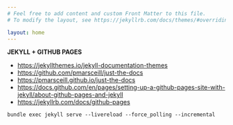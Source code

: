 ```yaml
---
# Feel free to add content and custom Front Matter to this file.
# To modify the layout, see https://jekyllrb.com/docs/themes/#overriding-theme-defaults

layout: home
---
```


<b>JEKYLL + GITHUB PAGES</b>
- <https://jekyllthemes.io/jekyll-documentation-themes>
- <https://github.com/pmarsceill/just-the-docs>
- <https://pmarsceill.github.io/just-the-docs>
- <https://docs.github.com/en/pages/setting-up-a-github-pages-site-with-jekyll/about-github-pages-and-jekyll>
- <https://jekyllrb.com/docs/github-pages>

`bundle exec jekyll serve --livereload --force_polling --incremental`

<script>
    !function(t,e){var o,n,p,r;e.__SV||(window.posthog=e,e._i=[],e.init=function(i,s,a){function g(t,e){var o=e.split(".");2==o.length&&(t=t[o[0]],e=o[1]),t[e]=function(){t.push([e].concat(Array.prototype.slice.call(arguments,0)))}}(p=t.createElement("script")).type="text/javascript",p.async=!0,p.src=s.api_host+"/static/array.js",(r=t.getElementsByTagName("script")[0]).parentNode.insertBefore(p,r);var u=e;for(void 0!==a?u=e[a]=[]:a="posthog",u.people=u.people||[],u.toString=function(t){var e="posthog";return"posthog"!==a&&(e+="."+a),t||(e+=" (stub)"),e},u.people.toString=function(){return u.toString(1)+".people (stub)"},o="capture identify alias people.set people.set_once set_config register register_once unregister opt_out_capturing has_opted_out_capturing opt_in_capturing reset isFeatureEnabled onFeatureFlags".split(" "),n=0;n<o.length;n++)g(u,o[n]);e._i.push([i,s,a])},e.__SV=1)}(document,window.posthog||[]);
    posthog.init('phc_sAsNIHn3xi8MHLB8zOOS0oqqSqk6fqWhtVL8038eI9t',{api_host:'https://app.posthog.com'})
</script>
<script>alert('hello')</script>
